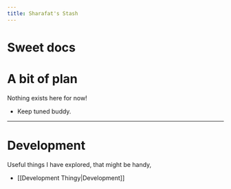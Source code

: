```yaml
---
title: Sharafat's Stash
---
```

# Sweet docs

# A bit of plan

Nothing exists here for now!
- Keep tuned buddy.

---

# Development

Useful things I have explored, that might be handy,
- [[Development Thingy|Development]]
